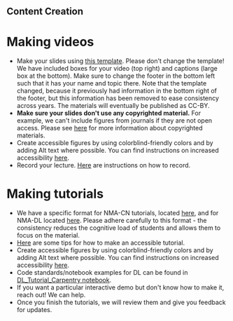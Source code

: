 ## Content Creation

# Making videos
- Make your slides using [this template](https://docs.google.com/presentation/d/1mU5otRXJarz4HD-2kOFVSSedkXDUz4BHO6ISJIPOZz8/edit#slide=id.p). Please don't change the template! We have included boxes for your video (top right) and captions (large box at the bottom). Make sure to change the footer in the bottom left such that it has your name and topic there. Note that the template changed, because it previously had information in the bottom right of the footer, but this information has been removed to ease consistency across years. The materials will eventually be published as CC-BY. 
- **Make sure your slides don't use any copyrighted material.** For example, we can't include figures from journals if they are not open access. Please see [here](https://docs.google.com/document/d/10T1DTP9U7ozGqgjBnYLNFkU_I9IkNRd3eVUUOGJHkZc/edit?usp=share_link) for more information about copyrighted materials.
- Create accessible figures by using colorblind-friendly colors and by adding Alt text where possible. You can find instructions on increased accessibility [here](https://docs.google.com/document/d/1w8WKcaZWl1qO5IJkGBWZZbmL29guFS18UZAljBCEWFk/edit?usp=sharing). 
- Record your lecture. [Here](https://docs.google.com/document/d/18xfTxK3QdQwamPHdupFCjFsgu7ZJRibxX1xr76QS3OM/edit?usp=share_link) are instructions on how to record.


# Making tutorials
- We have a specific format for NMA-CN tutorials, located [here](https://colab.research.google.com/github/NeuromatchAcademy/course-content/blob/master/organization/Neuromatch_Tutorial_Format.ipynb), and for NMA-DL located [here](https://github.com/NeuromatchAcademy/content-creation/blob/main/Neuromatch_Tutorial_Format.ipynb). Please adhere carefully to this format - the consistency reduces the cognitive load of students and allows them to focus on the material.
- [Here](https://docs.google.com/presentation/d/11pmbsYszVDntBKL9xqdiXLBWje9OIA_Do6VgT_qPmak/edit#slide=id.p1) are some tips for how to make an accessible tutorial.
- Create accessible figures by using colorblind-friendly colors and by adding Alt text where possible. You can find instructions on increased accessibility [here](https://docs.google.com/document/d/1w8WKcaZWl1qO5IJkGBWZZbmL29guFS18UZAljBCEWFk/edit?usp=sharing).
- Code standards/notebook examples for DL can be found in [DL_Tutorial_Carpentry notebook](https://github.com/NeuromatchAcademy/content-creation/blob/main/NeuromatchAcademy_DL_Tutorial_Carpentry.ipynb).
- If you want a particular interactive demo but don't know how to make it, reach out! We can help.
- Once you finish the tutorials, we will review them and give you feedback for updates.
